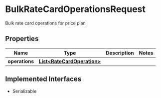 

# BulkRateCardOperationsRequest

Bulk rate card operations for price plan

## Properties

| Name | Type | Description | Notes |
|------------ | ------------- | ------------- | -------------|
|**operations** | [**List&lt;RateCardOperation&gt;**](RateCardOperation.md) |  |  |


## Implemented Interfaces

* Serializable


